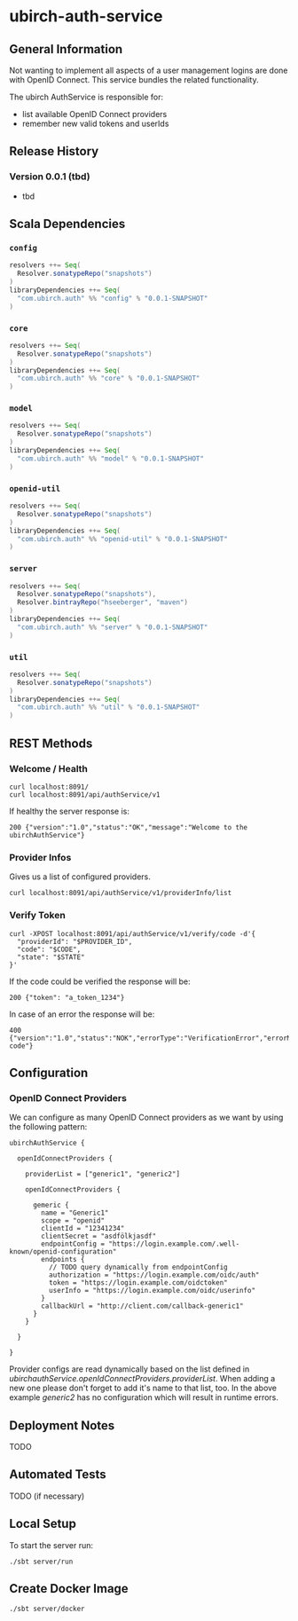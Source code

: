 # ubirch-auth-service


## General Information

Not wanting to implement all aspects of a user management logins are done with OpenID Connect. This service bundles the
related functionality.

The ubirch AuthService is responsible for:

* list available OpenID Connect providers
* remember new valid tokens and userIds


## Release History

### Version 0.0.1 (tbd)

* tbd


## Scala Dependencies

### `config`

```scala
resolvers ++= Seq(
  Resolver.sonatypeRepo("snapshots")
)
libraryDependencies ++= Seq(
  "com.ubirch.auth" %% "config" % "0.0.1-SNAPSHOT"
)
```

### `core`

```scala
resolvers ++= Seq(
  Resolver.sonatypeRepo("snapshots")
)
libraryDependencies ++= Seq(
  "com.ubirch.auth" %% "core" % "0.0.1-SNAPSHOT"
)
```

### `model`

```scala
resolvers ++= Seq(
  Resolver.sonatypeRepo("snapshots")
)
libraryDependencies ++= Seq(
  "com.ubirch.auth" %% "model" % "0.0.1-SNAPSHOT"
)
```

### `openid-util`

```scala
resolvers ++= Seq(
  Resolver.sonatypeRepo("snapshots")
)
libraryDependencies ++= Seq(
  "com.ubirch.auth" %% "openid-util" % "0.0.1-SNAPSHOT"
)
```

### `server`

```scala
resolvers ++= Seq(
  Resolver.sonatypeRepo("snapshots"),
  Resolver.bintrayRepo("hseeberger", "maven")
)
libraryDependencies ++= Seq(
  "com.ubirch.auth" %% "server" % "0.0.1-SNAPSHOT"
)
```

### `util`

```scala
resolvers ++= Seq(
  Resolver.sonatypeRepo("snapshots")
)
libraryDependencies ++= Seq(
  "com.ubirch.auth" %% "util" % "0.0.1-SNAPSHOT"
)
```


## REST Methods

### Welcome / Health

    curl localhost:8091/
    curl localhost:8091/api/authService/v1

If healthy the server response is:

    200 {"version":"1.0","status":"OK","message":"Welcome to the ubirchAuthService"}


### Provider Infos

Gives us a list of configured providers.

    curl localhost:8091/api/authService/v1/providerInfo/list


### Verify Token

    curl -XPOST localhost:8091/api/authService/v1/verify/code -d'{
      "providerId": "$PROVIDER_ID",
      "code": "$CODE",
      "state": "$STATE"
    }'

If the code could be verified the response will be:

    200 {"token": "a_token_1234"}

In case of an error the response will be:

    400 {"version":"1.0","status":"NOK","errorType":"VerificationError","errorMessage":"invalid code"}
    

## Configuration

### OpenID Connect Providers

We can configure as many OpenID Connect providers as we want by using the following pattern:

    ubirchAuthService {

      openIdConnectProviders {

        providerList = ["generic1", "generic2"]

        openIdConnectProviders {

          gemeric {
            name = "Generic1"
            scope = "openid"
            clientId = "12341234"
            clientSecret = "asdfölkjasdf"
            endpointConfig = "https://login.example.com/.well-known/openid-configuration"
            endpoints {
              // TODO query dynamically from endpointConfig
              authorization = "https://login.example.com/oidc/auth"
              token = "https://login.example.com/oidctoken"
              userInfo = "https://login.example.com/oidc/userinfo"
            }
            callbackUrl = "http://client.com/callback-generic1"
          }
        }

      }

    }

Provider configs are read dynamically based on the list defined in
_ubirchauthService.openIdConnectProviders.providerList_. When adding a new one please don't forget to add it's name to
that list, too. In the above example _generic2_ has no configuration which will result in runtime errors.


## Deployment Notes

TODO


## Automated Tests

TODO (if necessary)


## Local Setup

To start the server run:

    ./sbt server/run


## Create Docker Image

    ./sbt server/docker
